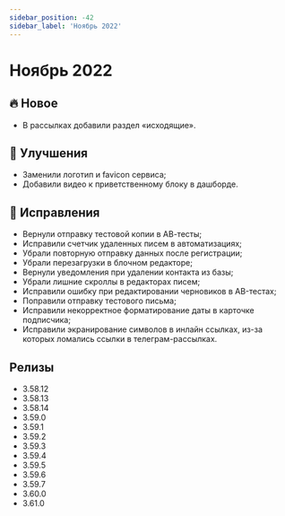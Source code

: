 ```yaml
---
sidebar_position: -42
sidebar_label: 'Ноябрь 2022'
---
```


# Ноябрь 2022

## 🔥 Новое

- В рассылках добавили раздел «исходящие».

## 🚀 Улучшения

- Заменили логотип и favicon сервиса;
- Добавили видео к приветственному блоку в дашборде.

## 🐛 Исправления

- Вернули отправку тестовой копии в АВ-тесты;
- Исправили счетчик удаленных писем в автоматизациях;
- Убрали повторную отправку данных после регистрации;
- Убрали перезагрузки в блочном редакторе;
- Вернули уведомления при удалении контакта из базы;
- Убрали лишние скроллы в редакторах писем;
- Исправили ошибку при редактировании черновиков в AB-тестах;
- Поправили отправку тестового письма;
- Исправили некорректное форматирование даты в карточке подписчика;
- Исправили экранирование символов в инлайн ссылках, из-за которых ломались ссылки в телеграм-рассылках.

## Релизы

- 3.58.12
- 3.58.13
- 3.58.14
- 3.59.0
- 3.59.1
- 3.59.2
- 3.59.3
- 3.59.4
- 3.59.5
- 3.59.6
- 3.59.7
- 3.60.0
- 3.61.0
